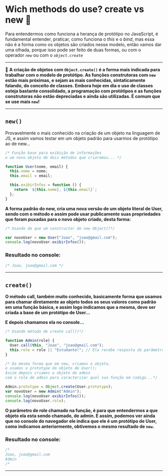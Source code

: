# Wich methods do use? create vs new 💢

Para entendermos como funciona a herança de protótipo no JavaScript, é fundamental entender, praticar, como funciona o *this* e o *bind*, mas essa não é a forma como os objetos são criados nesse modelo, então vamos dar uma olhada, porque isso pode ser feito de duas formas, ou com o operador *`new`* ou com o *`object.create`*

---


📜 **A criação de objetos com `Object.create()` é a forma mais indicada para trabalhar com o modelo de protótipo. As funções construtoras com `new` estão mais próximas, e sejam as mais conhecidas, sintaticamente falando, do conceito de classes. Embora hoje em dia o uso de classes esteja bastante consolidado, a programação com protótipos e as funções construtoras não estão depreciadas e ainda são utilizadas. É comum que se use mais `new`!**


---

## `new()`

Provavelmente o mais conhecido na criação de um objeto na linguagem de JS, e assim vamos testar em um objeto padrão para usarmos de protótipo ao de new…

```jsx
/* Função base para exibição de informações 
e um novo objeto de dois métodos que criaremos... */

function User(nome, email) {
  this.nome = nome;
  this.email = email;

  this.exibirInfos = function () {
    return `${this.nome}, ${this.email}`;
  };
}
```

**A forma padrão do new, cria uma nova versão de um objeto literal de User, sendo com  o método e assim pode usar publicamente suas propriedades que foram puxadas para o novo objeto criado, desta forma:**

```jsx
/* Usando de que um constructor de new Object()*/

var novoUser = new User("Joao", "joao@gmail.com");
console.log(novoUser.exibirInfos());
```

### Resultado no console:

```jsx
/* Joao, joao@gmail.com */
```

---

## `create()`

**O método call, também muito conhecido, basicamente forma que usamos para chamar diretamente ao objeto todos os seus valores como padrão em uma função básica, e assim logo indicamos que a mesma, deve ser criada a base de um protótipo de User…**

**E depois chamamos ela no console…**

```jsx
/* Usando método de create call()*/

function Admin(role) {
  User.call(this, "Joao", "joao@gmail.com");
  this.role = role || "Estudante!"; // Ela recebe resposta do parâmetro, se não atribui o valor padrão de "Estudante"
}

/* Da mesma forma que em new, criamos o objeto, 
e usamos o prototype do objeto de User(); 
Assim depois criamos o objeto de admin 
com o role de admin para caracterizar qual sua função em codigo...*/

Admin.prototype = Object.create(User.prototype);
var novoUser = new Admin("Admin");
console.log(novoUser.exibirInfos());
console.log(novoUser.role);
```

**O parâmetro de role chamado na função, é para que entendermos a que objeto ela esta sendo chamado, de admin. E assim, podemos ver ainda que no console do navegador ele indica que ele é um protótipo de User, como indicamos anteriormente, obtivemos o mesmo resultado de `new`.**

### Resultado no console:

```jsx
/* 
Joao, joao@gmail.com
Admin
/*
```

---